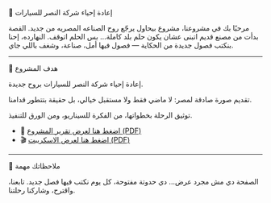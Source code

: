 🚗 إعادة إحياء شركة النصر للسيارات

مرحبًا بك في مشروعنا، مشروع بيحاول يرجّع روح الصناعه المصريه من جديد.
القصة بدأت من مصنع قديم اتبنى عشان يكون حلم بلد كاملة… بس الحلم اتوقف.
النهارده، إحنا بنكتب فصول جديدة من الحكاية — فصول فيها أمل، صناعة، وشغف باللي جاي.


---

🎯 هدف المشروع

إعادة إحياء شركة النصر للسيارات بروح جديدة.

تقديم صورة صادقة لمصر: لا ماضي فقط ولا مستقبل خيالي، بل حقيقة بتتطور قدامنا.

توثيق الرحلة بخطواتها، من الفكرة للسيناريو، ومن الورق للتنفيذ.

- 📑 [اضغط هنا لعرض تقرير المشروع (PDF)](https://github.com/MennatallahAmasha/Nasr-Revival/blob/main/Nasr-Project-report.pdf)  
- 🎬 [اضغط هنا لعرض الاسكريبت (PDF)](https://github.com/MennatallahAmasha/Nasr-Revival/blob/main/Nasr-Project-report.pdf)

---
📌 ملاحظاتك مهمة

الصفحة دي مش مجرد عرض… دي حدوتة مفتوحة، كل يوم نكتب فيها فصل جديد.
تابعنا، واقترح، وشاركنا رحلتنا.
